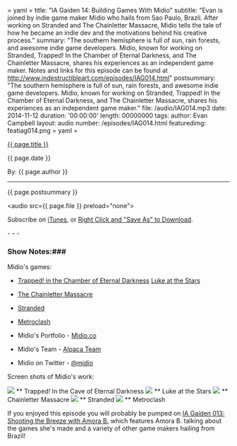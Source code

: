 = yaml =
title: "IA Gaiden 14: Building Games With Midio"
subtitle: "Evan is joined by indie game maker Midio who hails from Sao Paulo, Brazil. After working on Stranded and The Chainletter Massacre, Midio tells the tale of how he became an indie dev and the motivations behind his creative process."
summary: "The southern hemisphere is full of sun, rain forests, and awesome indie game developers. Midio, known for working on Stranded, Trapped! In the Chamber of Eternal Darkness, and The Chainletter Massacre, shares his experiences as an independent game maker. Notes and links for this episode can be found at http://www.indestructibleart.com/episodes/IAG014.html"
postsummary: "The southern hemisphere is full of sun, rain forests, and awesome indie game developers. Midio, known for working on Stranded, Trapped! In the Chamber of Eternal Darkness, and The Chainletter Massacre, shares his experiences as an independent game maker."
file: /audio/IAG014.mp3
date: 2014-11-12
duration: '00:00:00'
length: 00000000
tags:
author: Evan Campbell
layout: audio
number: /episodes/IAG014.html
featuredimg: featiag014.png
= yaml =

<a href="{{ page.url }}" class='postTitleLink'><p class='postTitle'>{{ page.title }}</p></a>
<p class='postPublished'>{{ page.date }}</p>
<p class='postAuthor'>By: {{ page.author }}</p>
<hr>

<p class='podcastSummary'>{{ page.postsummary }}</p>

<audio src={{ page.file }} preload="none"></audio>
<p class='subLinks'>Subscribe on <a href='http://bit.ly/iapodcast'>iTunes</a>, or <a href={{ page.file }}>Right Click and "Save As" to Download</a>.</p>
- - -

### Show Notes:###

Midio's games:
 *  [Trapped! in the Chamber of Eternal Darkness](http://archive.globalgamejam.org/2012/trapped-chamber-eternal-darkness)
[Luke at the Stars](http://alpacateam.com/luke)
 *  [The Chainletter Massacre](http://alpacateam.com/chainletter)
 *  [Stranded](http://www.petermoorhead.com/stranded/)
 *  [Metroclash](http://metroclash.tumblr.com)

  *  Midio's Portfolio - [Midio.co](http://midio.co/#/filter-all/page-1)
  *  Midio's Team - [Alpaca Team](http://alpacateam.com)
  *  Midio on Twitter - [@midio](https://twitter.com/midio)

Screen shots of Midio's work:

<img src='/images/forPosts/midio_trapped.jpg' class='articlesImgCenter group'>
** Trapped! In the Cave of Eternal Darkness

<img src='/images/forPosts/midio_luke.png' class='articlesImgCenter group'>
** Luke at the Stars

<img src='/images/forPosts/midio_chainletter.png' class='articlesImgCenter group'>
** Chainletter Massacre

<img src='/images/forPosts/midio_stranded.gif' class='articlesImgCenter group'>
** Stranded

<img src='/images/forPosts/midio_metroclash.png' class='articlesImgCenter group'>
** Metroclash

If you enjoyed this episode you will probably be pumped on [IA Gaiden 013: Shooting the Breeze with Amora B.](http://indestructibleart.com/episodes/IAG013.html) which features Amora B. talking about the games she's made and a variety of other game makers hailing from Brazil!
